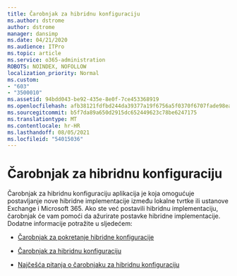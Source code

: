 ```yaml
---
title: Čarobnjak za hibridnu konfiguraciju
ms.author: dstrome
author: dstrome
manager: dansimp
ms.date: 04/21/2020
ms.audience: ITPro
ms.topic: article
ms.service: o365-administration
ROBOTS: NOINDEX, NOFOLLOW
localization_priority: Normal
ms.custom:
- "603"
- "3500010"
ms.assetid: 94bdd043-be92-435e-8e0f-7ce453368919
ms.openlocfilehash: afb38121fdfbd244da39377a19f6756a5f0370f6707fade98eaf53def6981696
ms.sourcegitcommit: b5f7da89a650d2915dc652449623c78be6247175
ms.translationtype: MT
ms.contentlocale: hr-HR
ms.lasthandoff: 08/05/2021
ms.locfileid: "54015036"
---
```

# <a name="hybrid-configuration-wizard"></a>Čarobnjak za hibridnu konfiguraciju

Čarobnjak za hibridnu konfiguraciju aplikacija je koja omogućuje postavljanje nove hibridne implementacije između lokalne tvrtke ili ustanove Exchange i Microsoft 365. Ako ste već postavili hibridnu implementaciju, čarobnjak će vam pomoći da ažurirate postavke hibridne implementacije. Dodatne informacije potražite u sljedećem:
  
- [Čarobnjak za pokretanje hibridne konfiguracije](https://technet.microsoft.com/library/mt595788%28v=exchg.150%29.aspx)

- [Čarobnjak za hibridnu konfiguraciju](https://technet.microsoft.com/library/hh529921%28v=exchg.150%29.aspx)

- [Najčešća pitanja o čarobnjaku za hibridnu konfiguraciju](https://technet.microsoft.com/library/mt488940%28v=exchg.150%29.aspx)
